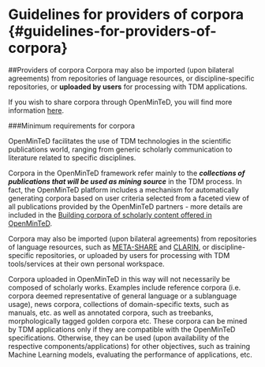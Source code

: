 # Guidelines for providers of corpora {#guidelines-for-providers-of-corpora}

##Providers of corpora
Corpora may also be imported (upon bilateral agreements) from repositories of language resources, or discipline-specific repositories, or **uploaded by users** for processing with TDM applications.

If you wish to share corpora through OpenMinTeD, you will find more information [here](/guidelines_for_providers_of_corpora/instructions_for_providers_of_corpora.md).

###Minimum requirements for corpora




OpenMinTeD facilitates the use of TDM technologies in the scientific publications world, ranging from generic scholarly communication to literature related to specific disciplines.

Corpora in the OpenMinTeD framework refer mainly to the _**collections of publications that will be used as mining source**_ in the TDM process. In fact, the OpenMinTeD platform includes a mechanism for automatically generating corpora based on user criteria selected from a faceted view of all publications provided by the OpenMinTeD partners - more details are included in the [Building corpora of scholarly content offered in OpenMinTeD](/deployment-scenario-of-publications-in-openminted.md).

Corpora may also be imported \(upon bilateral agreements\) from repositories of language resources, such as [META-SHARE](http://www.meta-share.eu) and [CLARIN](http://www.clarin.eu), or discipline-specific repositories, or uploaded by users for processing with TDM tools/services at their own personal workspace.

Corpora uploaded in OpenMinTeD in this way will not necessarily be composed of scholarly works. Examples include reference corpora \(i.e. corpora deemed representative of general language or a sublanguage usage\), news corpora, collections of domain-specific texts, such as manuals, etc. as well as annotated corpora, such as treebanks, morphologically tagged golden corpora etc. These corpora can be mined by TDM applications only if they are compatible with the OpenMinTeD specifications. Otherwise, they can be used \(upon availability of the respective components/applications\) for other objectives, such as training Machine Learning models, evaluating the performance of applications, etc.

